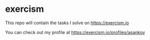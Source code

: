 # exercism

This repo will contain the tasks I solve on https://exercism.io

You can check out my profile at https://exercism.io/profiles/asankov
